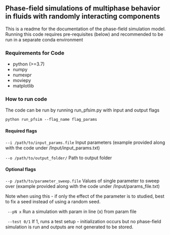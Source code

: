 ## Phase-field simulations of multiphase behavior in fluids with randomly interacting components
This is a readme for the documentation of the phase-field simulation model. Running this code requires 
pre-requisites (below) and  recommended to be run in a separate conda environment

### Requirements for Code
- python (>=3.7)
- numpy
- numexpr
- moviepy
- matplotlib

### How to run code
The code can be run by running run_pfsim.py with input and output flags

`` python run_pfsim --flag_name flag_params ``

#### Required flags

`` --i /path/to/input_params.file ``
Input parameters (example provided along with the code under /Input/input_params.txt)

`` --o /path/to/output_folder/ ``
Path to output folder


#### Optional flags

`` --p /path/to/parameter_sweep.file ``
Values of single parameter to sweep over (example provided along with the code under /Input/params_file.txt)

Note when using this - if only the effect of the parameter is to studied, best to fix a seed instead of using
a random seed. 

`` --pN x``
Run a simulation with param in line (x) from param file

`` --test 0/1``
If 1, runs a test setup - initialization occurs but no phase-field simulation is run and outputs are not generated to be stored.

